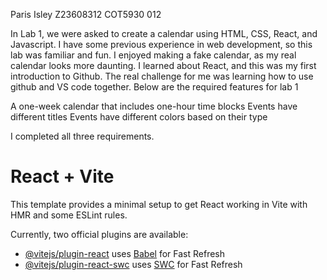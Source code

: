 Paris Isley Z23608312 COT5930 012 

In Lab 1, we were asked to create a calendar using HTML, CSS, React, and Javascript. I have some previous experience in web development, so this lab was familiar and fun. 
I enjoyed making a fake calendar, as my real calendar looks more daunting. 
I learned about React, and this was my first introduction to Github. The real challenge for me was learning how to use github and VS code together. Below are the required features for lab 1

A one-week calendar that includes one-hour time blocks
Events have different titles
Events have different colors based on their type

I completed all three requirements. 


# React + Vite

This template provides a minimal setup to get React working in Vite with HMR and some ESLint rules.

Currently, two official plugins are available:

- [@vitejs/plugin-react](https://github.com/vitejs/vite-plugin-react/blob/main/packages/plugin-react/README.md) uses [Babel](https://babeljs.io/) for Fast Refresh
- [@vitejs/plugin-react-swc](https://github.com/vitejs/vite-plugin-react-swc) uses [SWC](https://swc.rs/) for Fast Refresh


